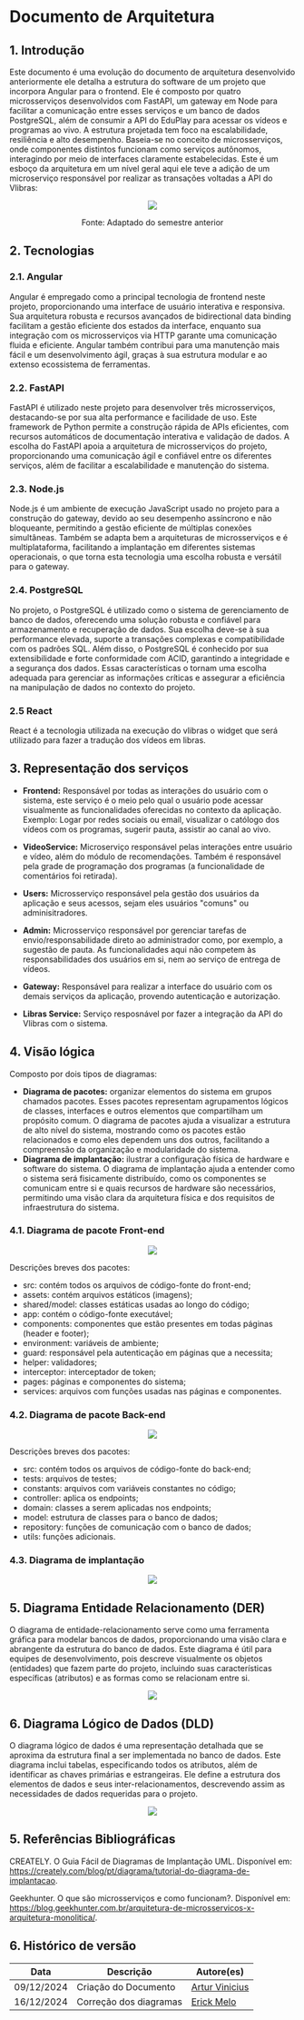 # Documento de Arquitetura

## 1. Introdução

Este documento é uma evolução do documento de arquitetura desenvolvido anteriormente ele detalha a estrutura do software de um projeto que incorpora Angular para o frontend. Ele é composto por quatro microsserviços desenvolvidos com FastAPI, um gateway em Node para facilitar a comunicação entre esses serviços e um banco de dados PostgreSQL, além de consumir a API do EduPlay para acessar os vídeos e programas ao vivo. A estrutura projetada tem foco na escalabilidade, resiliência e alto desempenho. Baseia-se no conceito de microsserviços, onde componentes distintos funcionam como serviços autônomos, interagindo por meio de interfaces claramente estabelecidas. Este é um esboço da arquitetura em um nível geral aqui ele teve a adição de um microserviço responsável por realizar as transações voltadas a API do  Vlibras:

<p align="center">
    <img src="https://github.com/user-attachments/assets/cf0372e3-0d7a-41aa-8dbc-5344e16c0007" />
</p>
<p align="center">
Fonte: Adaptado do semestre anterior
</p>

## 2. Tecnologias

### 2.1. Angular

Angular é empregado como a principal tecnologia de frontend neste projeto, proporcionando uma interface de usuário interativa e responsiva. Sua arquitetura robusta e recursos avançados de bidirectional data binding facilitam a gestão eficiente dos estados da interface, enquanto sua integração com os microsserviços via HTTP garante uma comunicação fluida e eficiente. Angular também contribui para uma manutenção mais fácil e um desenvolvimento ágil, graças à sua estrutura modular e ao extenso ecossistema de ferramentas.

### 2.2. FastAPI

FastAPI é utilizado neste projeto para desenvolver três microsserviços, destacando-se por sua alta performance e facilidade de uso. Este framework de Python permite a construção rápida de APIs eficientes, com recursos automáticos de documentação interativa e validação de dados. A escolha do FastAPI apoia a arquitetura de microsserviços do projeto, proporcionando uma comunicação ágil e confiável entre os diferentes serviços, além de facilitar a escalabilidade e manutenção do sistema.

### 2.3. Node.js

Node.js é um ambiente de execução JavaScript usado no projeto para a construção do gateway, devido ao seu desempenho assíncrono e não bloqueante, permitindo a gestão eficiente de múltiplas conexões simultâneas. Também se adapta bem a arquiteturas de microsserviços e é multiplataforma, facilitando a implantação em diferentes sistemas operacionais, o que torna esta tecnologia uma escolha robusta e versátil para o gateway.

### 2.4. PostgreSQL

No projeto, o PostgreSQL é utilizado como o sistema de gerenciamento de banco de dados, oferecendo uma solução robusta e confiável para armazenamento e recuperação de dados. Sua escolha deve-se à sua performance elevada, suporte a transações complexas e compatibilidade com os padrões SQL. Além disso, o PostgreSQL é conhecido por sua extensibilidade e forte conformidade com ACID, garantindo a integridade e a segurança dos dados. Essas características o tornam uma escolha adequada para gerenciar as informações críticas e assegurar a eficiência na manipulação de dados no contexto do projeto.

### 2.5 React 

React é a tecnologia utilizada na execução do vlibras o widget que será utilizado para fazer a tradução dos vídeos em libras.

## 3. Representação dos serviços

-   **Frontend:** Responsável por todas as interações do usuário com o sistema, este serviço é o meio pelo qual o usuário pode acessar visualmente as funcionalidades oferecidas no contexto da aplicação. Exemplo: Logar por redes sociais ou email, visualizar o católogo dos vídeos com os programas, sugerir pauta, assistir ao canal ao vivo.

-   **VideoService:** Microserviço responsável pelas interações entre usuário e vídeo, além do módulo de recomendações. Também é responsável pela grade de programação dos programas (a funcionalidade de comentários foi retirada).

-   **Users:** Microsserviço responsável pela gestão dos usuários da aplicação e seus acessos, sejam eles usuários "comuns" ou adminisitradores.

-   **Admin:** Microsserviço responsável por gerenciar tarefas de envio/responsabilidade direto ao administrador como, por exemplo, a sugestão de pauta. As funcionalidades aqui não competem às responsabilidades dos usuários em si, nem ao serviço de entrega de vídeos.

-   **Gateway:** Responsável para realizar a interface do usuário com os demais serviços da aplicação, provendo autenticação e autorização.

- **Libras Service:** Serviço resposnável por fazer a integração da API do Vlibras com o sistema.

## 4. Visão lógica

Composto por dois tipos de diagramas:

- **Diagrama de pacotes:** organizar elementos do sistema em grupos chamados pacotes. Esses pacotes representam agrupamentos lógicos de classes, interfaces e outros elementos que compartilham um propósito comum. O diagrama de pacotes ajuda a visualizar a estrutura de alto nível do sistema, mostrando como os pacotes estão relacionados e como eles dependem uns dos outros, facilitando a compreensão da organização e modularidade do sistema.
- **Diagrama de implantação:** ilustrar a configuração física de hardware e software do sistema. O diagrama de implantação ajuda a entender como o sistema será fisicamente distribuído, como os componentes se comunicam entre si e quais recursos de hardware são necessários, permitindo uma visão clara da arquitetura física e dos requisitos de infraestrutura do sistema.

### 4.1. Diagrama de pacote Front-end

<p align="center">
    <img src="https://github.com/user-attachments/assets/c7da6cf2-43b2-48f4-a55d-8f47ac2b16dc" />
</p>

Descrições breves dos pacotes:

- src: contém todos os arquivos de código-fonte do front-end;
- assets: contém arquivos estáticos (imagens);
- shared/model: classes estáticas usadas ao longo do código;
- app: contém o código-fonte executável;
- components: componentes que estão presentes em todas páginas (header e footer);
- environment: variáveis de ambiente;
- guard: responsável pela autenticação em páginas que a necessita;
- helper: validadores;
- interceptor: interceptador de token;
- pages: páginas e componentes do sistema;
- services: arquivos com funções usadas nas páginas e componentes.

### 4.2. Diagrama de pacote Back-end

<p align="center">
    <img src="https://github.com/user-attachments/assets/579d438c-2e83-4081-97d5-6044b0ab56d7" />
</p>

Descrições breves dos pacotes:

- src: contém todos os arquivos de código-fonte do back-end;
- tests: arquivos de testes;
- constants: arquivos com variáveis constantes no código;
- controller: aplica os endpoints;
- domain: classes a serem aplicadas nos endpoints;
- model: estrutura de classes para o banco de dados;
- repository: funções de comunicação com o banco de dados;
- utils: funções adicionais.

### 4.3. Diagrama de implantação

<p align="center">
    <img src="https://github.com/user-attachments/assets/92c1d2dc-8f37-49f5-9984-a3b8d6fb20cd" />
</p>

## 5. Diagrama Entidade Relacionamento (DER)

O diagrama de entidade-relacionamento serve como uma ferramenta gráfica para modelar bancos de dados, proporcionando uma visão clara e abrangente da estrutura do banco de dados. Este diagrama é útil para equipes de desenvolvimento, pois descreve visualmente os objetos (entidades) que fazem parte do projeto, incluindo suas características específicas (atributos) e as formas como se relacionam entre si.

<p align="center">
    <img src="https://github.com/user-attachments/assets/b5f546c1-e4d0-40e7-b96b-c31f0bfd50a3" />
</p>

## 6. Diagrama Lógico de Dados (DLD)

O diagrama lógico de dados é uma representação detalhada que se aproxima da estrutura final a ser implementada no banco de dados. Este diagrama inclui tabelas, especificando todos os atributos, além de identificar as chaves primárias e estrangeiras. Ele define a estrutura dos elementos de dados e seus inter-relacionamentos, descrevendo assim as necessidades de dados requeridas para o projeto.

<p align="center">
    <img src="https://github.com/user-attachments/assets/ec42d225-fa3d-4e4f-a4df-d1176ddee4de" />
</p>

## 5. Referências Bibliográficas

CREATELY. O Guia Fácil de Diagramas de Implantação UML. Disponível em: https://creately.com/blog/pt/diagrama/tutorial-do-diagrama-de-implantacao.

Geekhunter. O que são microsserviços e como funcionam?. Disponível em: https://blog.geekhunter.com.br/arquitetura-de-microsservicos-x-arquitetura-monolitica/.

## 6. Histórico de versão

| **Data**   | **Descrição**                                    | **Autore(es)**    |
| ---------- | ------------------------------------------------ | ----------------- |
| 09/12/2024 | Criação do Documento                              | [Artur Vinicius](https://github.com/ArturVinicius)          |
| 16/12/2024 | Correção dos diagramas                            | [Erick Melo](https://github.com/ErickMVdO)          |
